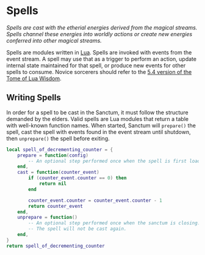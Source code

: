 # Spells

*Spells are cast with the etherial energies derived from the magical streams. Spells channel these energies into worldly actions
or create new energies conferred into other magical streams.*

Spells are modules written in [Lua][LUA-LANG]. Spells are invoked with events from the event stream. A spell may use that as a trigger
to perform an action, update internal state maintained for that spell, or produce new events for other spells to consume. Novice sorcerers
should refer to the [5.4 version of the Tome of Lua Wisdom][LUA-MANUAL].

[LUA-LANG]: https://www.lua.org/download.html
[LUA-MANUAL]: https://www.lua.org/manual/5.4/manual.html


## Writing Spells

In order for a spell to be cast in the Sanctum, it must follow the structure demanded by the elders. Valid spells are Lua modules that
return a table with well-known function names. When started, Sanctum will `prepare()` the spell, cast the spell with events found in the
event stream until shutdown, then `unprepare()` the spell before exiting.

```lua
local spell_of_decrementing_counter = {
    prepare = function(config)
        -- An optional step performed once when the spell is first loaded into the sanctum.
    end,
    cast = function(counter_event)
        if (counter_event.counter == 0) then
            return nil
        end

        counter_event.counter = counter_event.counter - 1
        return counter_event
    end,
    unprepare = function()
        -- An optional step performed once when the sanctum is closing.
        -- The spell will not be cast again.
    end,
}
return spell_of_decrementing_counter
```
